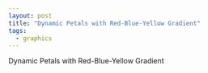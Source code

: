 ```yaml
---
layout: post
title: "Dynamic Petals with Red-Blue-Yellow Gradient"
tags:
  - graphics
---
```


Dynamic Petals with Red-Blue-Yellow Gradient

<canvas id="simple_petal" width="600" height="600"></canvas>
<script>
    function getRandomInt(min, max) {
        return Math.floor(Math.random() * (max - min + 1)) + min;
    }
    
    // Function to create gradient palette from red to blue to yellow
    //const gradientColors = [];
    //for (let i = 0; i < 8; i++) {
    //    const r = 255;
    //    const g = Math.floor(255 * (i / 7)); // Green component increases
    //    const b = Math.floor(255 * (i / 7)); // Blue component increases
    //    gradientColors.push(`rgb(${r},${g},${b})`);
    //}
    //for (let i = 0; i < 8; i++) {
    //    const r = 255 - Math.floor(255 * (i / 7)); // Red component decreases
    ////    const g = 255;
    //    const b = 255 - Math.floor(255 * (i / 7)); // Blue component decreases
    //    gradientColors.push(`rgb(${r},${g},${b})`);
    //}
    
    // Function to draw the Petal graphics on the provided canvas
    let counter = 0;
    const colorPalette = [
        '#0000FF', '#1A33FF', '#3366FF', '#4D99FF', '#66CCFF', '#80FFFF', '#99FFCC', '#B3FF99'];
    
    
    /*
        '#CCFF66', '#E6FF33', '#FFFF00', '#FFCC00', '#FF9933', '#FF6600', '#FF3300', '#FFFF33',
        '#0000FF', '#1A33FF', '#3366FF', '#4D99FF', '#66CCFF', '#80FFFF', '#99FFCC', '#B3FF99',
        '#CCFF66', '#E6FF33', '#FFFF00', '#FFCC00', '#FF9933', '#FF6600', '#FF3300', '#FFFF33'
    ];
    */
    
    function drawPetalGraphics(canvas, radius, a, b) {
        const ctx = canvas.getContext('2d');
        const centerX = canvas.width / 2;
        const centerY = canvas.height / 2;
        const points = [];
        
        ctx.clearRect(0, 0, canvas.width, canvas.height);
        ctx.lineWidth = 1;
        ctx.beginPath();
    
        ctx.strokeStyle = 'blue';  //colorPalette[counter % colorPalette.length]; 
        counter++;
    
        for (let theta = 0; theta <= 2 * Math.PI * b; theta += 2 * Math.PI / 30 / a) {
    
            let x = radius * Math.cos(a/b*theta) * Math.cos(theta) + centerX;
            let y = radius * Math.cos(a/b*theta) * Math.sin(theta) + centerY;
    
            if (theta === 0) {
                ctx.moveTo(x, y);
            } else {
                ctx.lineTo(x, y);
            }
            points.push({x, y});
        }
        ctx.closePath();
        ctx.stroke();
        return points;
    }
    
    const canvas = document.getElementById('simple_petal');
    const radius = 280;
    let step = 1;
    let a = 2, b = 5;
    
    function animate() {
        if (step === 58) {
            a = getRandomInt(1, 15);
            b = getRandomInt(1, 15);
    	step=0;
        }
        const points = drawPetalGraphics(canvas, radius, a, b);
        drawLines(points, step);
        step = (step % (60 - 1)) + 1;
        setTimeout(animate, 200);
    }
    
    function drawLines(points, step) {
        const ctx = canvas.getContext('2d');
        for (let i = 0; i < points.length; i++) {
        ctx.strokeStyle = colorPalette[counter % colorPalette.length]; 
        counter++;
            const j = (i + step) % points.length;
            ctx.beginPath();
            ctx.moveTo(points[i].x, points[i].y);
            ctx.lineTo(points[j].x, points[j].y);
            ctx.stroke();
        }
    }
    
    // Start animation
    animate();
</script>
